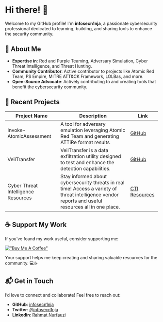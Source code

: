 # Hi there! 👋

Welcome to my GitHub profile! I'm **infosecn1nja**, a passionate cybersecurity professional dedicated to learning, building, and sharing tools to enhance the security community.

## 🌟 About Me
- **Expertise in**: Red and Purple Teaming, Adversary Simulation, Cyber Threat Intelligence, and Threat Hunting.
- **Community Contributor**: Active contributor to projects like Atomic Red Team, PS Empire, MITRE ATT&CK Framework, LOLBas, and more.
- **Open-Source Advocate**: Actively contributing to and creating tools that benefit the cybersecurity community.

## 🚀 Recent Projects
| Project Name                          | Description                                                                                   | Link                                                                                   |
|---------------------------------------|-----------------------------------------------------------------------------------------------|----------------------------------------------------------------------------------------|
| Invoke-AtomicAssessment               | A tool for adversary emulation leveraging Atomic Red Team and generating ATTiRe format results| [GitHub](https://github.com/infosecn1nja/Invoke-AtomicAssessment)                     |
| VeilTransfer                          | VeilTransfer is a data exfiltration utility designed to test and enhance the detection capabilities.                                   | [GitHub](https://github.com/infosecn1nja/VeilTransfer)                                |
| Cyber Threat Intelligence Resources   | Stay informed about cybersecurity threats in real time! Access a variety of threat intelligence vendor reports and useful resources all in one place.	        | [CTI Resources](https://start.me/p/wMrA5z/cyber-threat-intelligence)                  |


## ☕ Support My Work
If you’ve found my work useful, consider supporting me:

[!["Buy Me A Coffee"](https://www.buymeacoffee.com/assets/img/custom_images/orange_img.png)](https://www.buymeacoffee.com/infosecn1nja)

Your support helps me keep creating and sharing valuable resources for the community. 💻☕

## 📬 Get in Touch
I’d love to connect and collaborate! Feel free to reach out:

- **GitHub**: [infosecn1nja](https://github.com/infosecn1nja)
- **Twitter**: [@infosecn1nja](https://twitter.com/infosecn1nja)
- **Linkedin**: [Rahmat Nurfauzi](https://www.linkedin.com/in/rahmatnurfauzi/)
